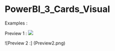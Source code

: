 # PowerBI_3_Cards_Visual
Examples : 

Preview 1 :
![](images/Preview1.png)

![Preview 2 :]
(Preview2.png)


